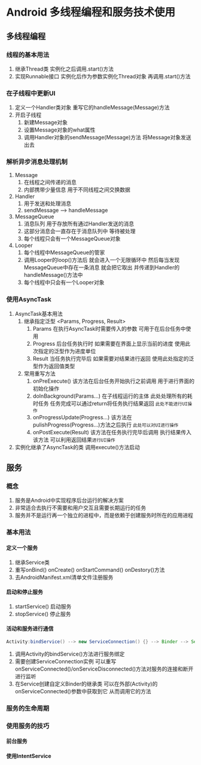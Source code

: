 # Android 多线程编程和服务技术使用

## 多线程编程
### 线程的基本用法
1. 继承Thread类 实例化之后调用.start()方法
2. 实现Runnable接口 实例化后作为参数实例化Thread对象 再调用.start()方法
### 在子线程中更新UI
1. 定义一个Handler类对象 重写它的handleMessage(Message)方法
2. 开启子线程
   1. 新建Message对象 
   2. 设置Message对象的what属性
   3. 调用Handler对象的sendMessage(Message)方法 将Message对象发送出去
### 解析异步消息处理机制
1. Message
   1. 在线程之间传递的消息
   2. 内部携带少量信息 用于不同线程之间交换数据
2. Handler
   1. 用于发送和处理消息
   2. sendMessage --> handleMessage
3. MessageQueue
   1. 消息队列 用于存放所有通过Handler发送的消息
   2. 这部分消息会一直存在于消息队列中 等待被处理
   3. 每个线程只会有一个MessageQueue对象
4. Looper
   1. 每个线程中MessageQueue的管家
   2. 调用Looper的loop()方法后 就会进入一个无限循环中 然后每当发现MessageQueue中存在一条消息 就会把它取出 并传递到Handler的handleMessage()方法中
   3. 每个线程中只会有一个Looper对象
### 使用AsyncTask
1. AsyncTask基本用法
   1. 继承指定泛型 <Params, Progress, Result>
      1. Params 在执行AsyncTask时需要传入的参数 可用于在后台任务中使用
      2. Progress 后台任务执行时 如果需要在界面上显示当前的进度 使用此次指定的泛型作为进度单位
      3. Result 当任务执行完毕后 如果需要对结果进行返回 使用此处指定的泛型作为返回值类型
   2. 常用重写方法
      1. onPreExecute() 该方法在后台任务开始执行之前调用 用于进行界面的初始化操作
      2. doInBackground(Params...) 在子线程运行的主体 此处处理所有的耗时任务 任务完成可以通过return将任务执行结果返回 `此处不能进行UI操作`
      3. onProgressUpdate(Progress...) 该方法在pulishProgress(Progress...)方法之后执行 `此处可以对UI进行操作`
      4. onPostExecute(Result) 该方法在任务执行完毕后调用 执行结果传入该方法 可以利用返回结果`进行UI操作`
2. 实例化继承了AsyncTask的类 调用execute()方法启动


## 服务
### 概念
1. 服务是Android中实现程序后台运行的解决方案
2. 非常适合去执行不需要和用户交互且需要长期运行的任务
3. 服务并不是运行再一个独立的进程中，而是依赖于创建服务时所在的应用进程

### 基本用法
#### 定义一个服务
1. 继承Service类
2. 重写onBind() onCreate() onStartCommand() onDestory()方法
3. 去AndroidManifest.xml清单文件注册服务
#### 启动和停止服务
1. startService() 启动服务
2. stopService() 停止服务
#### 活动和服务进行通信
```java
Activity:bindService() --> new ServiceConnection() {} --> Binder --> Service
```
1. 调用Activity的bindService()方法进行服务绑定
2. 需要创建ServiceConnection实例 可以重写onServiceConnected()/onServiceDisconnected()方法对服务的连接和断开进行监听
3. 在Service创建自定义Binder的继承类 可以在外部(Activity)的onServiceConnected()参数中获取到它 从而调用它的方法
### 服务的生命周期

### 使用服务的技巧
#### 前台服务
#### 使用IntentService